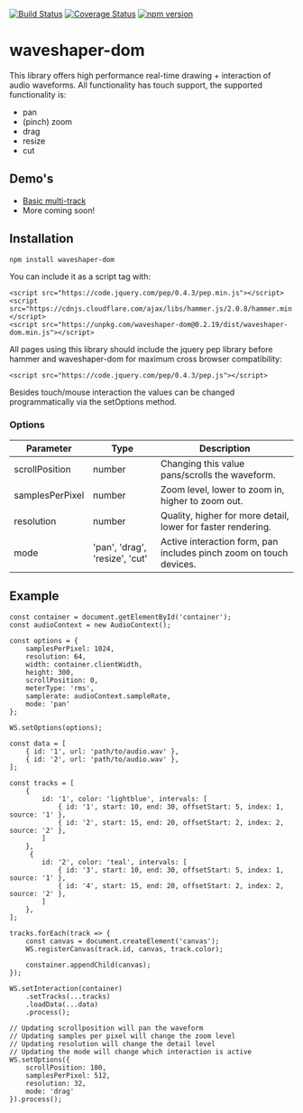 [![Build Status](https://travis-ci.org/Idicious/waveshaper-dom.svg?branch=master)](https://travis-ci.org/Idicious/waveshaper-dom)
[![Coverage Status](https://coveralls.io/repos/github/Idicious/waveshaper-dom/badge.svg)](https://coveralls.io/github/Idicious/waveshaper-dom)
[![npm version](https://badge.fury.io/js/waveshaper-dom.svg)](https://badge.fury.io/js/waveshaper-dom)

# waveshaper-dom
This library offers high performance real-time drawing + interaction of audio waveforms. All functionality has touch support, the supported functionality is:

- pan
- (pinch) zoom
- drag
- resize
- cut

## Demo's
- [Basic multi-track](https://idicious.github.io/waveshaper-demo/)
- More coming soon!

## Installation
``` 
npm install waveshaper-dom
```

You can include it as a script tag with:
```
<script src="https://code.jquery.com/pep/0.4.3/pep.min.js"></script>
<script src="https://cdnjs.cloudflare.com/ajax/libs/hammer.js/2.0.8/hammer.min.js"></script>
<script src="https://unpkg.com/waveshaper-dom@0.2.19/dist/waveshaper-dom.min.js"></script>
```

All pages using this library should include the jquery pep library before hammer and waveshaper-dom for maximum cross browser compatibility:
```
<script src="https://code.jquery.com/pep/0.4.3/pep.js"></script>
``` 

Besides touch/mouse interaction the values can be changed programmatically via the setOptions method.

### Options
| Parameter | Type | Description |
| ------- | ------ | -------- |
| scrollPosition | number | Changing this value pans/scrolls the waveform. |
| samplesPerPixel | number | Zoom level, lower to zoom in, higher to zoom out.
| resolution | number | Quality, higher for more detail, lower for faster rendering. |
| mode | 'pan', 'drag', 'resize', 'cut' | Active interaction form, pan includes pinch zoom on touch devices. |

## Example
```
const container = document.getElementById('container');
const audioContext = new AudioContext();

const options = {
    samplesPerPixel: 1024,
    resolution: 64,
    width: container.clientWidth,
    height: 300,
    scrollPosition: 0,
    meterType: 'rms',
    samplerate: audioContext.sampleRate,
    mode: 'pan'
};

WS.setOptions(options);

const data = [
    { id: '1', url: 'path/to/audio.wav' },
    { id: '2', url: 'path/to/audio.wav' },
];

const tracks = [
    {
        id: '1', color: 'lightblue', intervals: [
            { id: '1', start: 10, end: 30, offsetStart: 5, index: 1, source: '1' },
            { id: '2', start: 15, end: 20, offsetStart: 2, index: 2, source: '2' },
        ]
    },
     {
        id: '2', color: 'teal', intervals: [
            { id: '3', start: 10, end: 30, offsetStart: 5, index: 1, source: '1' },
            { id: '4', start: 15, end: 20, offsetStart: 2, index: 2, source: '2' },
        ]
    },
];

tracks.forEach(track => {
    const canvas = document.createElement('canvas');
    WS.registerCanvas(track.id, canvas, track.color);

    constainer.appendChild(canvas);
});

WS.setInteraction(container)
    .setTracks(...tracks)
    .loadData(...data)
    .process();

// Updating scrollposition will pan the waveform
// Updating samples per pixel will change the zoom level
// Updating resolution will change the detail level
// Updating the mode will change which interaction is active
WS.setOptions({
    scrollPosition: 100,
    samplesPerPixel: 512,
    resolution: 32,
    mode: 'drag'
}).process();
```
